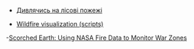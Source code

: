 

- [Дивлячись на лісові пожежі](https://pierre-markuse.net/2019/09/17/looking-at-wildfires-and-more-an-introduction/)

- [Wildfire visualization (scripts)](https://custom-scripts.sentinel-hub.com/custom-scripts/sentinel-2/markuse_fire/)


-[Scorched Earth: Using NASA Fire Data to Monitor War Zones](https://www.tausiinsider.com/scorched-earth-using-nasa-fire-data-to-monitor-war-zones/)

